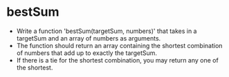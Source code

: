 # bestSum

- Write a function 'bestSum(targetSum, numbers)' that takes in a targetSum and an array of numbers as arguments.
- The function should return an array containing the shortest combination of numbers that add up to exactly the targetSum.
- If there is a tie for the shortest combination, you may return any one of the shortest.
